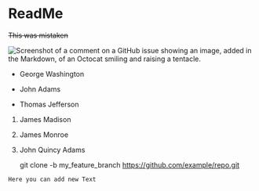 # ReadMe

~~This was mistaken~~

![Screenshot of a comment on a GitHub issue showing an image, added in the Markdown, of an Octocat smiling and raising a tentacle.](https://myoctocat.com/assets/images/base-octocat.svg)

- George Washington
* John Adams
+ Thomas Jefferson

1. James Madison
1. James Monroe
1. John Quincy Adams
  

    git clone -b my_feature_branch https://github.com/example/repo.git
     
`Here you can add new Text`